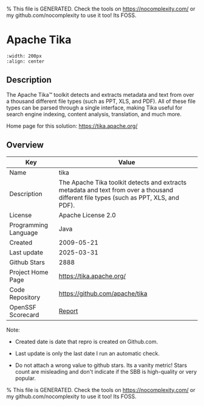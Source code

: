 
% This file is GENERATED. Check the tools on https://nocomplexity.com/ or my github.com/nocomplexity to use it too! Its FOSS. 

# Apache Tika


```{image} https://tika.apache.org/tika.png 
:width: 200px 
:align: center 
```

## Description 

The Apache Tika™ toolkit detects and extracts metadata and text from over a thousand different file types (such as PPT, XLS, and PDF). All of these file types can be parsed through a single interface, making Tika useful for search engine indexing, content analysis, translation, and much more.

Home page for this solution: https://tika.apache.org/ 

## Overview 

| Key | Value |
| --- | --- |
| Name | tika |
| Description | The Apache Tika toolkit detects and extracts metadata and text from over a thousand different file types (such as PPT, XLS, and PDF). |
| License | Apache License 2.0 |
| Programming Language | Java |
| Created | 2009-05-21 |
| Last update | 2025-03-31 |
| Github Stars | 2888 |
| Project Home Page | https://tika.apache.org/ |
| Code Repository | https://github.com/apache/tika |
| OpenSSF Scorecard | [Report](https://securityscorecards.dev/viewer/?uri=github.com/apache/tika) |

Note:
 - Created date is date that repro is created on Github.com. 

- Last update is only the last date I run an automatic check. 

- Do not attach a wrong value to github stars. Its a vanity metric! Stars count are misleading and 
don't indicate if the SBB is high-quality or very popular.

% This file is GENERATED. Check the tools on https://nocomplexity.com/ or my github.com/nocomplexity to use it too! Its FOSS. 

